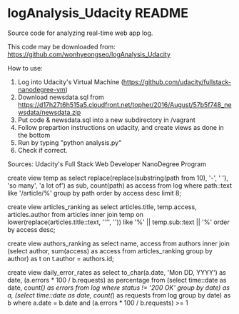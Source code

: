 # logAnalysis_Udacity README
Source code for analyzing real-time web app log.

This code may be downloaded from: https://github.com/wonhyeongseo/logAnalysis_Udacity

How to use:
1. Log into Udacity's Virtual Machine (https://github.com/udacity/fullstack-nanodegree-vm)
2. Download newsdata.sql from https://d17h27t6h515a5.cloudfront.net/topher/2016/August/57b5f748_newsdata/newsdata.zip 
3. Put code & newsdata.sql into a new subdirectory in /vagrant
4. Follow prepartion instructions on udacity, and create views as done in the bottom
5. Run by typing "python analysis.py"
6. Check if correct.

Sources: Udacity's Full Stack Web Developer NanoDegree Program

create view temp as select replace(replace(substring(path from 10), '-', ' '), 'so many', 'a lot of') as sub, count(path) as access from log where path::text like '/article/%' group by path order by access desc limit 8;

create view articles_ranking as select articles.title, temp.access, articles.author from articles inner join temp on lower(replace(articles.title::text, '''', '')) like '%' || temp.sub::text || '%' order by access desc;

create view authors_ranking as select name, access from authors inner join (select author, sum(access) as access from articles_ranking group by author) as t on t.author = authors.id;

create view daily_error_rates as select to_char(a.date, 'Mon DD, YYYY') as date, (a.errors * 100 / b.requests) as percentage from (select time::date as date, count(*) as errors from log where status != '200 OK' group by date) as a, (select time::date as date, count(*) as requests from log group by date) as b where a.date = b.date and (a.errors * 100 / b.requests) >= 1

